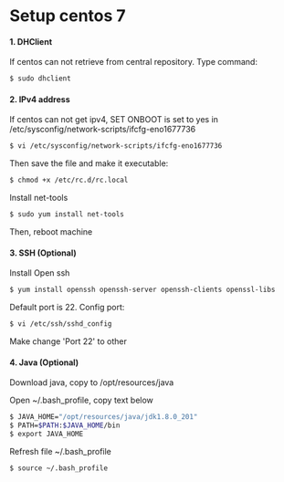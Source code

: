 # Setup centos 7

#### 1. DHClient
If centos can not retrieve from central repository. Type command:

```sh
$ sudo dhclient
```

#### 2. IPv4 address
If centos can not get ipv4, SET ONBOOT is set to yes in /etc/sysconfig/network-scripts/ifcfg-eno1677736

```sh
$ vi /etc/sysconfig/network-scripts/ifcfg-eno1677736
```
Then save the file and make it executable:
```sh
$ chmod +x /etc/rc.d/rc.local
```

Install net-tools
```sh
$ sudo yum install net-tools
```

Then, reboot machine

#### 3. SSH (Optional)
Install Open ssh

```sh
$ yum install openssh openssh-server openssh-clients openssl-libs
```

Default port is 22. 
Config port:
```sh
$ vi /etc/ssh/sshd_config
```
Make change 'Port 22' to other

#### 4. Java (Optional)
Download java, copy to /opt/resources/java

Open ~/.bash_profile, copy text below

```sh
$ JAVA_HOME="/opt/resources/java/jdk1.8.0_201"
$ PATH=$PATH:$JAVA_HOME/bin
$ export JAVA_HOME
```

Refresh file ~/.bash_profile 

```sh
$ source ~/.bash_profile
```

